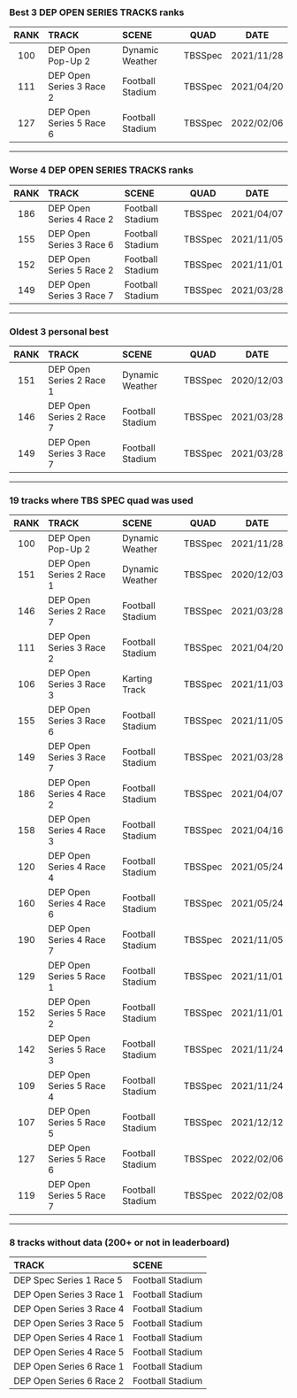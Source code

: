### Best 3 DEP OPEN SERIES TRACKS ranks
|RANK|TRACK|SCENE|QUAD|DATE|
|:---:|:---|:---|:---:|:---:|
|100|DEP Open Pop-Up 2|Dynamic Weather|TBSSpec|2021/11/28|
|111|DEP Open Series 3 Race 2|Football Stadium|TBSSpec|2021/04/20|
|127|DEP Open Series 5 Race 6|Football Stadium|TBSSpec|2022/02/06|
---
### Worse 4 DEP OPEN SERIES TRACKS ranks
|RANK|TRACK|SCENE|QUAD|DATE|
|:---:|:---|:---|:---:|:---:|
|186|DEP Open Series 4 Race 2|Football Stadium|TBSSpec|2021/04/07|
|155|DEP Open Series 3 Race 6|Football Stadium|TBSSpec|2021/11/05|
|152|DEP Open Series 5 Race 2|Football Stadium|TBSSpec|2021/11/01|
|149|DEP Open Series 3 Race 7|Football Stadium|TBSSpec|2021/03/28|
---
### Oldest 3 personal best
|RANK|TRACK|SCENE|QUAD|DATE|
|:---:|:---|:---|:---:|:---:|
|151|DEP Open Series 2 Race 1|Dynamic Weather|TBSSpec|2020/12/03|
|146|DEP Open Series 2 Race 7|Football Stadium|TBSSpec|2021/03/28|
|149|DEP Open Series 3 Race 7|Football Stadium|TBSSpec|2021/03/28|
---
### 19 tracks where TBS SPEC quad was used
|RANK|TRACK|SCENE|QUAD|DATE|
|:---:|:---|:---|:---:|:---:|
|100|DEP Open Pop-Up 2|Dynamic Weather|TBSSpec|2021/11/28|
|151|DEP Open Series 2 Race 1|Dynamic Weather|TBSSpec|2020/12/03|
|146|DEP Open Series 2 Race 7|Football Stadium|TBSSpec|2021/03/28|
|111|DEP Open Series 3 Race 2|Football Stadium|TBSSpec|2021/04/20|
|106|DEP Open Series 3 Race 3|Karting Track|TBSSpec|2021/11/03|
|155|DEP Open Series 3 Race 6|Football Stadium|TBSSpec|2021/11/05|
|149|DEP Open Series 3 Race 7|Football Stadium|TBSSpec|2021/03/28|
|186|DEP Open Series 4 Race 2|Football Stadium|TBSSpec|2021/04/07|
|158|DEP Open Series 4 Race 3|Football Stadium|TBSSpec|2021/04/16|
|120|DEP Open Series 4 Race 4|Football Stadium|TBSSpec|2021/05/24|
|160|DEP Open Series 4 Race 6|Football Stadium|TBSSpec|2021/05/24|
|190|DEP Open Series 4 Race 7|Football Stadium|TBSSpec|2021/11/05|
|129|DEP Open Series 5 Race 1|Football Stadium|TBSSpec|2021/11/01|
|152|DEP Open Series 5 Race 2|Football Stadium|TBSSpec|2021/11/01|
|142|DEP Open Series 5 Race 3|Football Stadium|TBSSpec|2021/11/24|
|109|DEP Open Series 5 Race 4|Football Stadium|TBSSpec|2021/11/24|
|107|DEP Open Series 5 Race 5|Football Stadium|TBSSpec|2021/12/12|
|127|DEP Open Series 5 Race 6|Football Stadium|TBSSpec|2022/02/06|
|119|DEP Open Series 5 Race 7|Football Stadium|TBSSpec|2022/02/08|
---
### 8 tracks without data (200+ or not in leaderboard)
|TRACK|SCENE|
|:---|:---|
|DEP Spec Series 1 Race 5|Football Stadium|
|DEP Open Series 3 Race 1|Football Stadium|
|DEP Open Series 3 Race 4|Football Stadium|
|DEP Open Series 3 Race 5|Football Stadium|
|DEP Open Series 4 Race 1|Football Stadium|
|DEP Open Series 4 Race 5|Football Stadium|
|DEP Open Series 6 Race 1|Football Stadium|
|DEP Open Series 6 Race 2|Football Stadium|
